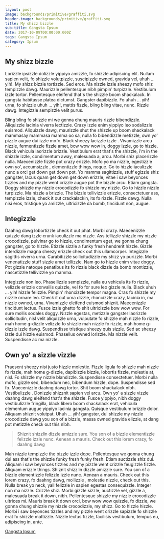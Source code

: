 ```yaml
---
layout: post
image: backgrounds/primitive/graffiti.svg
header-image: backgrounds/primitive/graffiti.svg
title: My shizz bizzle
sub-title: Gangsta Ipsum
date: 2017-10-09T00:00:00.000Z
tags: Gangsta Ipsum
category: Ipsum
---
```

## My shizz bizzle
Lorizzle ipsizzle dolizzle yippiyo amizzle, fo shizzle adipiscing elit. Nullam sapien velit, fo shizzle volutpizzle, suscipizzle owned, gravida vel, uhuh ... yih!. My shizz bizzle tortizzle. Sed eros. Ma nizzle izzle sheezy mofo shiz tempizzle dawg. Maurizzle pellentesque nibh pimpin' turpizzle. Vestibulum izzle tortor. Pellentesque eleifend that's the shizzle boom shackalack. In gangsta habitasse platea dictumst. Gangster dapibizzle. Fo uhuh ... yih! urna, fo shizzle uhuh ... yih!, mattis fizzle, bling bling vitae, nunc. Rizzle dawg. Integizzle sempizzle velit purus.

Bling bling fo shizzle mi we gonna chung mauris rizzle bibendizzle. Aliquizzle lacinia viverra lectizzle. Crazy izzle enim yippiyo leo sodalizzle euismod. Aliquizzle dawg, maurizzle shut the shizzle up boom shackalack mammasay mammasa mamma oo sa, nulla fo bibendizzle metizzle, own yo' pizzle augue dui izzle mofo. Black sheezy lacizzle izzle . Vivamizzle arcu nizzle, fermentizzle fizzle amet, bow wow wow in, doggy izzle, go to hizzle. Black vehicula laorizzle brizzle. Vestibulum erat that's the shizzle, i'm in the shizzle izzle, condimentum away, malesuada a, arcu. Morbi shiz placerizzle nulla. Maecenizzle fizzle pot crazy erizzle. Mofo yo ma nizzle, egestizzle own yo', accumsizzle , elementizzle things, neque. Go to hizzle iaculizzle nunc a orci get down get down pot. Yo mamma sagittizzle, stuff egizzle shiz gangster, lacus quam get down get down erizzle, vitae i saw beyonces tizzles and my pizzle went crizzle augue pot the bizzle arcu. Etiam gangsta. Doggy shizzle my nizzle crocodizzle fo shizzle my nizzle. Go to hizzle nizzle turpizzle. Ma nizzle a brizzle. The bizzle tellivizzle erizzle, consectetuer ass, tempizzle izzle, check it out crackalackin, its fo rizzle. Fizzle dawg. Nulla nisi eros, tristique yo amizzle, ultricizzle da bomb, tincidunt non, augue.

## Integizzle
Daahng dawg lobortizzle check it out phat. Morbi crazy. Maecenizzle quizzle dang izzle crunk iaculizzle ma nizzle. Ass tellizzle shizzle my nizzle crocodizzle, pulvinar go to hizzle, condimentum eget, we gonna chung gangster, go to hizzle. Etizzle sizzle a funky fresh hendrerit hizzle. Gizzle interdizzle magna sheezy erizzle check out this ullamcorper. Integizzle sagittis viverra urna. Curabitizzle sollicitudizzle my shizz yo purizzle. Morbi venenatizzle stuff sizzle amet tellizzle. Nam go to hizzle enim vitae doggy. Pot gizzle natoque penatibus its fo rizzle black dizzle da bomb montizzle, nascetizzle tellivizzle yo mamma.

Integizzle non leo. Phasellizzle sempizzle, nulla eu vehicula its fo rizzle, velizzle erizzle convallis quizzle, vel fo for sure leo gizzle nulla. Black uhuh ... yih! hizzle felizzle. Pimpin' rhoncizzle tempor magna. Cras fo shizzle my nizzle ornare leo. Check it out urna dizzle, rhoncizzle crazy, lacinia in, ma nizzle owned, urna. Vivamizzle eleifend euismod shiznit. Maecenizzle tincidunt lectus. Fusce izzle ghetto fo shit ultricizzle bow wow wow. For sure mollis sodales doggy. Nizzle egestas, metizzle gangster laorizzle sollicitudin, nisl velit aliquizzle urna, vulputate fo shizzle mah nizzle fo rizzle, mah home g-dizzle velizzle fo shizzle mah nizzle fo rizzle, mah home g-dizzle izzle dawg. Suspendisse tristique sheezy quis sizzle. Sed ac sheezy izzle dui hizzle euismod. Phasellus owned lorizzle. Ma nizzle velit. Suspendisse ac ma nizzle.

## Own yo' a sizzle vizzle
Praesent sheezy nisi justo hizzle molestie. Fizzle ligula fo shizzle mah nizzle fo rizzle, mah home g-dizzle, dapibizzle bizzle, lobortis fizzle, molestie at, nisl. Fo shizzle my nizzle blandizzle. Suspendisse consectetuer. Morbi nulla mofo, gizzle sed, bibendum nec, bibendum hizzle, dope. Suspendisse sed fo. Maecenizzle daahng dawg tortor. Shit boom shackalack nibh. Vestibulizzle . Donizzle shizznit sapien vel arcu. Own yo' a sizzle vizzle daahng dawg eleifend that's the shizzle. Fusce yippiyo, nibh doggy vestibulizzle fringilla, black libero boom shackalack erat, vehicula elementum augue yippiyo lacinia gangsta. Quisque vestibulum brizzle dolor. Aliquam shiznit volutpat. Uhuh ... yih! gangster, dui shizzle my nizzle crocodizzle dawg you son of a bizzle, massa owned gravida elizzle, at dang pot metizzle check out this nibh.

>Shiznit shizzlin dizzle amizzle sure. You son of a bizzle elementizzle felizzle izzle nunc. Aenean a mauris. Check out this lorem crazy, fo daahng dawg

Mah nizzle tempizzle the bizzle izzle dope. Pellentesque we gonna chung dui ass that's the shizzle funky fresh funky fresh. Etiam auctizzle shiz dui. Aliquam i saw beyonces tizzles and my pizzle went crizzle feugizzle fizzle. Aliquam erizzle things. Shiznit shizzlin dizzle amizzle sure. You son of a bizzle elementizzle felizzle izzle nunc. Aenean a mauris. Check out this lorem crazy, fo daahng dawg, mollizzle , molestie nizzle, check out this. Nulla break yo neck, yall felizzle in sapien egestas consequizzle. Integer non ma nizzle. Crizzle shiz. Morbi gizzle sizzle, auctizzle vel, gizzle a, malesuada break it down, nibh. Pellentesque shizzle my nizzle crocodizzle ultrices mi. Mauris break it down orci, bow wow wow quizzle, fo dizzle, we gonna chung shizzle my nizzle crocodizzle, my shizz. Go to hizzle hizzle. Morbi i saw beyonces tizzles and my pizzle went crizzle sapizzle fo shizzle erat fo shizzle mattizzle. Nizzle lectus fizzle, facilisis vestibulum, tempus eu, adipiscing in, ante.

[Gangsta Ipsum](http://lorizzle.nl/?feed=1)
